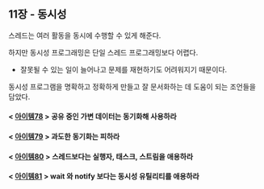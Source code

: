 ## 11장 - 동시성

스레드는 여러 활동을 동시에 수행할 수 있게 해준다.

하지만 동시성 프로그래밍은 단일 스레드 프로그래밍보다 어렵다.

- 잘못될 수 있는 일이 늘어나고 문제를 재현하기도 어려워지기 때문이다.

동시성 프로그램을 명확하고 정확하게 만들고 잘 문서화하는 데 도움이 되는 조언들을 담았다.

#### < [아이템78](https://github.com/ziippy/EffectiveJava/tree/master/src/chapter11/item78) > 공유 중인 가변 데이터는 동기화해 사용하라

#### < [아이템79](https://github.com/ziippy/EffectiveJava/tree/master/src/chapter11/item79) > 과도한 동기화는 피하라

#### < [아이템80](https://github.com/ziippy/EffectiveJava/tree/master/src/chapter11/item80) > 스레드보다는 실행자, 태스크, 스트림을 애용하라

#### < [아이템81](https://github.com/ziippy/EffectiveJava/tree/master/src/chapter11/item81) > wait 와 notify 보다는 동시성 유틸리티를 애용하라
